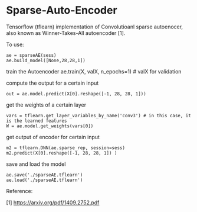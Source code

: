 # Sparse-Auto-Encoder

Tensorflow (tflearn) implementation of Convolutioanl sparse autoenocer, 
also known as Winner-Takes-All autoencoder [1].

To use:

    ae = sparseAE(sess)
    ae.build_model([None,28,28,1])

train the Autoencoder
    ae.train(X, valX, n_epochs=1) # valX for validation

compute the output for a certain input

    out = ae.model.predict(X[0].reshape([-1, 28, 28, 1]))
    
get the weights of a certain layer
        
    vars = tflearn.get_layer_variables_by_name('conv3') # in this case, it is the learned features
    W = ae.model.get_weights(vars[0])

get output of encoder for certain input
    
    m2 = tflearn.DNN(ae.sparse_rep, session=sess)
    m2.predict(X[0].reshape([-1, 28, 28, 1]) )
 
save and load the model
        
    ae.save('./sparseAE.tflearn')
    ae.load('./sparseAE.tflearn')

Reference:

[1] https://arxiv.org/pdf/1409.2752.pdf
